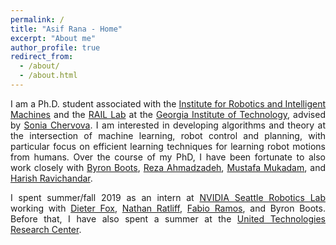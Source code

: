```yaml
---
permalink: /
title: "Asif Rana - Home"
excerpt: "About me"
author_profile: true
redirect_from: 
  - /about/
  - /about.html
---
```

<p align="justify"> 
I am a Ph.D. student associated with the <a href="https://www.robotics.gatech.edu">Institute for Robotics and Intelligent Machines</a> and the <a href="https://http://rail.gatech.edu//">RAIL Lab</a> at the <a href="https://www.gatech.edu/">Georgia Institute of Technology</a>, advised by <a href="https://www.cc.gatech.edu/~chernova/">Sonia Chervova</a>. I am interested in developing algorithms and theory at the intersection of machine learning, robot control and planning, with particular focus on efficient learning techniques for learning robot motions from humans. Over the course of my PhD, I have been fortunate to also work closely with <a href="https://homes.cs.washington.edu/~bboots/">Byron Boots</a>, <a href="https://www.uml.edu/sciences/computer-science/faculty/ahmadzadeh-reza.aspx">Reza Ahmadzadeh</a>, <a href="http://www.mustafamukadam.com/">Mustafa Mukadam</a>, and <a href="https://harishravichandar.com/">Harish Ravichandar</a>.
</p>

<p align="justify">
I spent summer/fall 2019 as an intern at <a href="https://www.nvidia.com/en-us/research/robotics/">NVIDIA Seattle Robotics Lab</a> working with <a href="https://homes.cs.washington.edu/~fox/">Dieter Fox</a>, <a href="https://research.nvidia.com/person/nathan-ratliff">Nathan Ratliff</a>, <a href="http://www-personal.usyd.edu.au/~framos/Home.html">Fabio Ramos</a>, and Byron Boots. Before that, I have also spent a summer at the <a href="http://www.utrc.utc.com/overview.html">United Technologies Research Center</a>. 
</p>
